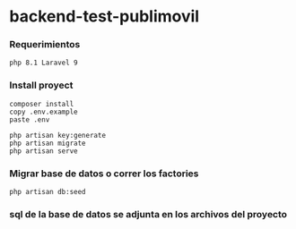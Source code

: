 # backend-test-publimovil

### Requerimientos
    php 8.1 Laravel 9

### Install proyect
    composer install
    copy .env.example
    paste .env

    php artisan key:generate
    php artisan migrate
    php artisan serve

### Migrar base de datos o correr los factories
    php artisan db:seed

### sql de la base de datos se adjunta en los archivos del proyecto
